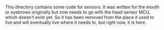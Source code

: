 This directory contains some code for sensors. It was written for the mouth or eyebrows
originally but now needs to go with the head sensor MCU, which doesn't exist yet. So it
has been removed from the place it used to live and will eventually live where it needs to,
but right now, it is here.
